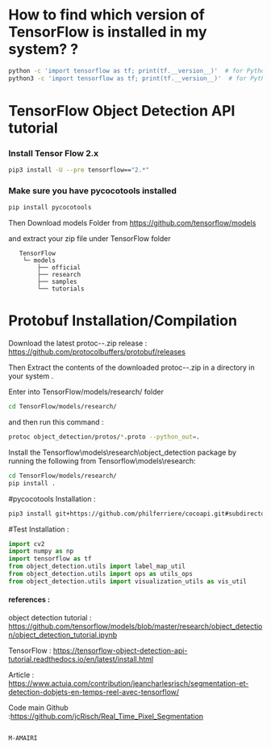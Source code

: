 # How to find which version of TensorFlow is installed in my system? ?

```bash
python -c 'import tensorflow as tf; print(tf.__version__)'  # for Python 2
python3 -c 'import tensorflow as tf; print(tf.__version__)'  # for Python 3
```

# TensorFlow Object Detection API tutorial
### Install Tensor Flow 2.x
```bash
pip3 install -U --pre tensorflow=="2.*"
```
### Make sure you have pycocotools installed
```bash
pip install pycocotools
```

Then Download models Folder from 
https://github.com/tensorflow/models

and extract your zip file under TensorFlow folder 
```
   TensorFlow
    └─ models
        ├── official
        ├── research
        ├── samples
        └── tutorials

```

# Protobuf Installation/Compilation
 
Download the latest protoc-*-*.zip release :
https://github.com/protocolbuffers/protobuf/releases

Then Extract the contents of the downloaded protoc-*-*.zip in a directory in your system .

Enter into TensorFlow/models/research/ folder 

```bash
cd TensorFlow/models/research/
```
and then run this command :
```bash
protoc object_detection/protos/*.proto --python_out=.
```

Install the Tensorflow\models\research\object_detection package by running the following from Tensorflow\models\research:
```bash
cd TensorFlow/models/research/
pip install .
```

#pycocotools Installation :
```bash
pip3 install git+https://github.com/philferriere/cocoapi.git#subdirectory=PythonAPI
```

#Test Installation :

```python
import cv2
import numpy as np
import tensorflow as tf
from object_detection.utils import label_map_util
from object_detection.utils import ops as utils_ops
from object_detection.utils import visualization_utils as vis_util
```



#### references :

object detection tutorial : https://github.com/tensorflow/models/blob/master/research/object_detection/object_detection_tutorial.ipynb

TensorFlow : https://tensorflow-object-detection-api-tutorial.readthedocs.io/en/latest/install.html

Article : https://www.actuia.com/contribution/jeancharlesrisch/segmentation-et-detection-dobjets-en-temps-reel-avec-tensorflow/

Code main Github :https://github.com/jcRisch/Real_Time_Pixel_Segmentation


                                                                                                                  M-AMAIRI 


